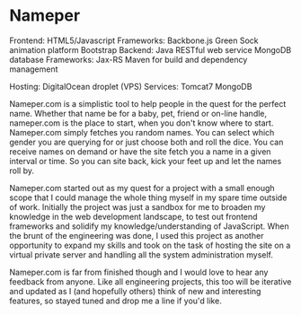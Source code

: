 Nameper
=======

Frontend:
	HTML5/Javascript
		Frameworks:
			Backbone.js
			Green Sock animation platform
			Bootstrap
Backend:
	Java RESTful web service
	MongoDB database
		Frameworks:
			Jax-RS
			Maven for build and dependency management
			
Hosting:
	DigitalOcean droplet (VPS)
		Services:
			Tomcat7
			MongoDB
			
Nameper.com is a simplistic tool to help people in the quest for the perfect name. Whether that name be for a baby, pet, friend or on-line handle, nameper.com is the place to start, when you don't know where to start. 
Nameper.com simply fetches you random names. You can select which gender you are querying for or just choose both and roll the dice. You can receive names on demand or have the site fetch you a name in a given interval or time.
So you can site back, kick your feet up and let the names roll by. 

Nameper.com started out as my quest for a project with a small enough scope that I could manage the whole thing myself in my spare time outside of work. Initially the project was just a sandbox for me to broaden my knowledge in the web development landscape, to test out frontend frameworks and solidify my knowledge/understanding of JavaScript. When the brunt of the engineering was done, I used this project as another opportunity to expand my skills and took on the task of hosting the site on a virtual private server and handling all the system administration myself. 

Nameper.com is far from finished though and I would love to hear any feedback from anyone. Like all engineering projects, this too will be iterative and updated as I (and hopefully others) think of new and interesting features, so stayed tuned and drop me a line if you'd like. 


